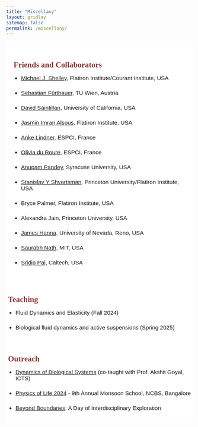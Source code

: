```yaml
---
title: "Miscellany"
layout: gridlay
sitemap: false
permalink: /miscellany/
---
```


<div class="jumbotron" style="margin: 0 auto; padding: 20px; background-color: white; border: none; box-shadow: none;">
  <h2 style="color:rgb(137, 54, 54); font-family: 'Avenir'; margin-bottom: 0.5em;">Friends and Collaborators</h2>
  <ul style="font-family: 'Avenir Light', sans-serif; font-size: 1.1em; line-height: 1.1; list-style-type: disc; padding-left: 20px;">
    <li style="margin-bottom: 1.5em;"><a href="https://scholar.google.com/citations?user=Sa2AIxQAAAAJ&hl=en&oi=ao" target="_blank">Michael J. Shelley</a>, Flatiron Institute/Courant Institute, USA</li>
    <li style="margin-bottom: 1.5em;"><a href="https://scholar.google.com/citations?user=Jc7gOTMAAAAJ&hl=en&oi=ao" target="_blank">Sebastian Fürthauer</a>, TU Wien, Austria</li>
    <li style="margin-bottom: 1.5em;"><a href="https://scholar.google.com/citations?user=wzdcX2kAAAAJ&hl=en&oi=ao" target="_blank">David Saintillan</a>, University of California, USA</li>
    <li style="margin-bottom: 1.5em;"><a href="https://scholar.google.com/citations?user=3TMhv08AAAAJ&hl=en&oi=ao" target="_blank">Jasmin Imran Alsous</a>, Flatiron Institute, USA</li>
    <li style="margin-bottom: 1.5em;"><a href="https://scholar.google.com/citations?user=MKTWTAQAAAAJ&hl=en&oi=ao" target="_blank">Anke Lindner</a>, ESPCI, France</li>
    <li style="margin-bottom: 1.5em;"><a href="https://scholar.google.com/citations?user=9yVNBjQAAAAJ&hl=en&oi=ao" target="_blank">Olivia du Roure</a>, ESPCI, France</li>
    <li style="margin-bottom: 1.5em;"><a href="https://scholar.google.nl/citations?user=Htl1MwkAAAAJ&hl=en" target="_blank">Anupam Pandey</a>, Syracuse University, USA</li>
    <li style="margin-bottom: 1.5em;"><a href="https://www.simonsfoundation.org/people/stanislav-shvartsman/" target="_blank">Stanislav Y Shvartsman</a>, Princeton University/Flatiron Institute, USA</li>
    <li style="margin-bottom: 1.5em;">Bryce Palmer, Flatiron Institute, USA</li>
    <li style="margin-bottom: 1.5em;">Alexandra Jain, Princeton University, USA</li>
    <li style="margin-bottom: 1.5em;"><a href="https://scholar.google.com/citations?user=H_lsfuAAAAAJ&hl=en&oi=ao" target="_blank">James Hanna</a>, University of Nevada, Reno, USA</li>
    <li style="margin-bottom: 1.5em;"><a href="https://scholar.google.com/citations?user=Y5zvXu4AAAAJ&hl=en" target="_blank">Saurabh Nath</a>, MIT, USA</li>
    <li style="margin-bottom: 1.5em;"><a href="https://scholar.google.com/citations?user=MJBA_aMAAAAJ&hl=en&oi=ao" target="_blank">Sridip Pal</a>, Caltech, USA</li>
  </ul>
</div>

<div class="jumbotron" style="margin: 0 auto; padding: 5px; background-color: white; border: none; box-shadow: none;">
  <h2 style="color:rgb(137, 54, 54); font-family: 'Avenir'; margin-bottom: 0.5em;">Teaching</h2>
  <ul style="font-family: 'Avenir Light', sans-serif; font-size: 1.1em; line-height: 1.1; list-style-type: disc; padding-left: 20px;">
    <li style="margin-bottom: 1.5em;">Fluid Dynamics and Elasticity (Fall 2024)</li>
    <li style="margin-bottom: 1.5em;">Biological fluid dynamics and active suspensions (Spring 2025)</li>
  </ul>
</div>

<div class="jumbotron" style="margin: 0 auto; padding: 5px; background-color: white; border: none; box-shadow: none;">
  <h2 style="color:rgb(137, 54, 54); font-family: 'Avenir'; margin-bottom: 0.5em;">Outreach</h2>
  <ul style="font-family: 'Avenir Light', sans-serif; font-size: 1.1em; line-height: 1.1; list-style-type: disc; padding-left: 20px;">
    <li style="margin-bottom: 1.5em;"><a href="https://www.icts.res.in/lectures/sc-2024" target="_blank">Dynamics of Biological Systems</a> (co-taught with Prof. Akshit Goyal, ICTS)</li>
    <li style="margin-bottom: 1.5em;"><a href="https://www.ncbs.res.in/events/physics-of-life-2024-9th-annual-monsoon-school" target="_blank">Physics of Life 2024</a> - 9th Annual Monsoon School, NCBS, Bangalore</li>
    <li style="margin-bottom: 1.5em;"><a href="https://www.icts.res.in/outreach/other-events/BB2024" target="_blank">Beyond Boundaries</a>: A Day of Interdisciplinary Exploration</li>
  </ul>
</div>




<!-- <div class="jumbotron" style="margin: 0 auto; padding: 20px; background-color: white; border: none; box-shadow: none;">
  <h2 style="color:rgb(137, 54, 54); font-family: 'Avenir'">Personal</h2>
  <ul style="font-family: 'Avenir Light', sans-serif; font-size: 1.1em; line-height: 1.5; list-style-type: disc; padding-left: 20px;">
    <li style="margin-bottom: 1.5em;"><strong>My mother, Didhiti Biswas Chakrabarti</strong>, is a retired professor of Sanskrit at the <i>University of Calcutta</i>, India, and is an expert in <i>Vedic studies</i> and <i>Indian musicology</i>. She was part of the BBC documentary <i>The Story of India</i>.</li>
    <li style="margin-bottom: 1.5em;"><strong>My father, Bhupati Chakrabarti</strong>, is a retired professor of Physics at City College, Kolkata, India, and former General Secretary of the Indian Association of Physics Teachers (IAPT). He is keen on science history and is involved in science outreach and education. He has authored many articles, <a href="https://en.wikipedia.org/wiki/Indian_Association_of_Physics_Teachers" target="_blank">here is one</a> that is also featured on Wikipedia. He made me curious about science.</li>
    <li style="margin-bottom: 1.5em;"><strong>My uncle, Kushal Chakraborty</strong>, is a retired banker and sports journalist. I fell in love with football because of him.</li>
    <li style="margin-bottom: 1.5em;"><strong>My wife, Shreya Biswas</strong>, is a microbiologist. <a href="https://www.nature.com/articles/s41564-023-01382-2" target="_blank">Here is an article</a> by her. She is my partner in all gastronomical adventures.</li>
    <li style="margin-bottom: 1.5em;">I am passionate about Hindustani classical music, an avid listener, and learned <a href="https://en.wikipedia.org/wiki/Tabla" target="_blank">Tabla</a> growing up. I have recently been learning <a href="https://en.wikipedia.org/wiki/Sarod" target="_blank">Sarod</a>, a fretless Indian string instrument. Besides this, I am interested in scientific data visualization and science outreach, and I love teaching.</li>
  </ul>
</div> -->